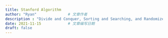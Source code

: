 ```yaml
---
title: Stanford Algorithm
author: "Ryan"              # 文章作者
description : "Divide and Conquer, Sorting and Searching, and Randomized Algorithms"    # 文章描述信息
date: 2021-11-15            # 文章编写日期
draft: false
---
```

